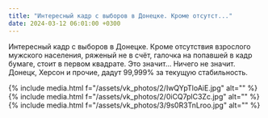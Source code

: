 ```yaml
---
title: "Интересный кадр с выборов в Донецке. Кроме отсутст..."
date: 2024-03-12 06:01:00 +0300
---
```


Интересный кадр с выборов в Донецке. Кроме отсутствия взрослого мужского населения, ряженый не в счёт, галочка на попавшей в кадр бумаге, стоит в первом квадрате.
Это значит... Ничего не значит. Донецк, Херсон и прочие, дадут 99,999% за текущую стабильность.


{% include media.html f="/assets/vk_photos/2/IwQYpTloAiE.jpg" alt="" %}
{% include media.html f="/assets/vk_photos/2/0iCQ7plC3Zc.jpg" alt="" %}
{% include media.html f="/assets/vk_photos/3/9s0R3TnLroo.jpg" alt="" %}
